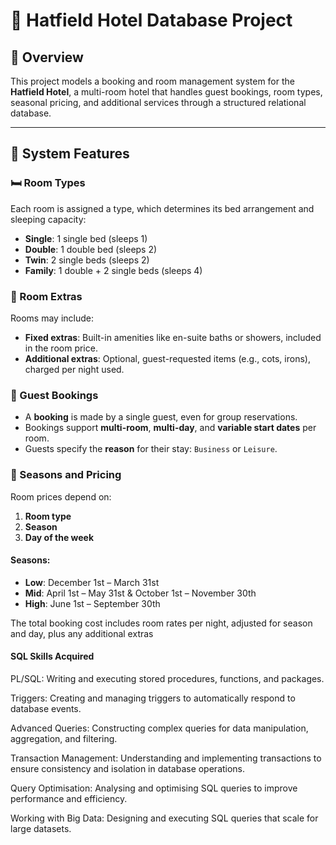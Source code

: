 # 🏨 Hatfield Hotel Database Project

## 📘 Overview

This project models a booking and room management system for the **Hatfield Hotel**, a multi-room hotel that handles guest bookings, room types, seasonal pricing, and additional services through a structured relational database.

---

## 🧩 System Features

### 🛏️ Room Types
Each room is assigned a type, which determines its bed arrangement and sleeping capacity:

- **Single**: 1 single bed (sleeps 1)
- **Double**: 1 double bed (sleeps 2)
- **Twin**: 2 single beds (sleeps 2)
- **Family**: 1 double + 2 single beds (sleeps 4)

### 🚪 Room Extras
Rooms may include:
- **Fixed extras**: Built-in amenities like en-suite baths or showers, included in the room price.
- **Additional extras**: Optional, guest-requested items (e.g., cots, irons), charged per night used.

### 👤 Guest Bookings
- A **booking** is made by a single guest, even for group reservations.
- Bookings support **multi-room**, **multi-day**, and **variable start dates** per room.
- Guests specify the **reason** for their stay: `Business` or `Leisure`.

### 📅 Seasons and Pricing
Room prices depend on:
1. **Room type**
2. **Season**
3. **Day of the week**

#### Seasons:
- **Low**: December 1st – March 31st
- **Mid**: April 1st – May 31st & October 1st – November 30th
- **High**: June 1st – September 30th

The total booking cost includes room rates per night, adjusted for season and day, plus any additional extras


#### SQL Skills Acquired

PL/SQL: Writing and executing stored procedures, functions, and packages.

Triggers: Creating and managing triggers to automatically respond to database events.

Advanced Queries: Constructing complex queries for data manipulation, aggregation, and filtering.

Transaction Management: Understanding and implementing transactions to ensure consistency and isolation in database operations.

Query Optimisation: Analysing and optimising SQL queries to improve performance and efficiency.

Working with Big Data: Designing and executing SQL queries that scale for large datasets.
